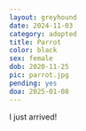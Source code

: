 ```yaml
---
layout: greyhound
date: 2024-11-03
category: adopted
title: Parrot
color: black
sex: female
dob: 2020-11-25
pic: parrot.jpg
pending: yes
doa: 2025-01-08
---
```

I just arrived!
